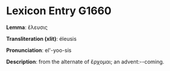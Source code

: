 # Lexicon Entry G1660

**Lemma**: ἔλευσις

**Transliteration (xlit)**: éleusis

**Pronunciation**: el'-yoo-sis

**Description**:
from the alternate of ἔρχομαι; an advent:--coming.
